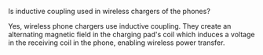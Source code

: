 
Is inductive coupling used in wireless chargers of the phones?

Yes, wireless phone chargers use inductive coupling. They create an alternating magnetic field in the charging pad's coil which induces a voltage in the receiving coil in the phone, enabling wireless power transfer.
